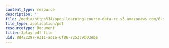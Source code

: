 ```yaml
---
content_type: resource
description: ''
file: /media/https%3A/open-learning-course-data-rc.s3.amazonaws.com/6-s897-machine-learning-for-healthcare-spring-2019/8d422297e311ad166f86725339d03ebe_VuKOW8d4KHw.pdf
file_type: application/pdf
resourcetype: Document
title: 3play pdf file
uid: 8d422297-e311-ad16-6f86-725339d03ebe
---
```

